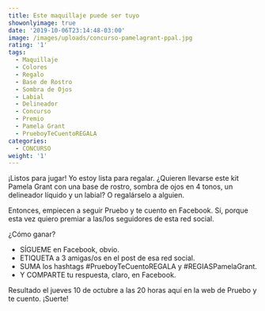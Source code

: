 ```yaml
---
title: Este maquillaje puede ser tuyo
showonlyimage: true
date: '2019-10-06T23:14:48-03:00'
image: /images/uploads/concurso-pamelagrant-ppal.jpg
rating: '1'
tags:
  - Maquillaje
  - Colores
  - Regalo
  - Base de Rostro
  - Sombra de Ojos
  - Labial
  - Delineador
  - Concurso
  - Premio
  - Pamela Grant
  - PrueboyTeCuentoREGALA
categories:
  - CONCURSO
weight: '1'
---
```

¡Listos para jugar! Yo estoy lista para regalar. ¿Quieren llevarse este kit Pamela Grant con una base de rostro, sombra de ojos en 4 tonos, un delineador líquido y un labial? O regalárselo a alguien.

<!--more-->

Entonces, empiecen a seguir Pruebo y te cuento en Facebook. Sí, porque esta vez quiero premiar a las/los seguidores de esta red social.

¿Cómo ganar?

* SÍGUEME en Facebook, obvio.
* ETIQUETA a 3 amigas/os en el post de esa red social.
* SUMA los hashtags #PrueboyTeCuentoREGALA y #REGIASPamelaGrant.
* Y COMPARTE tu respuesta, claro, en Facebook.

Resultado el jueves 10 de octubre a las 20 horas aquí en la web de Pruebo y te cuento. ¡Suerte!
